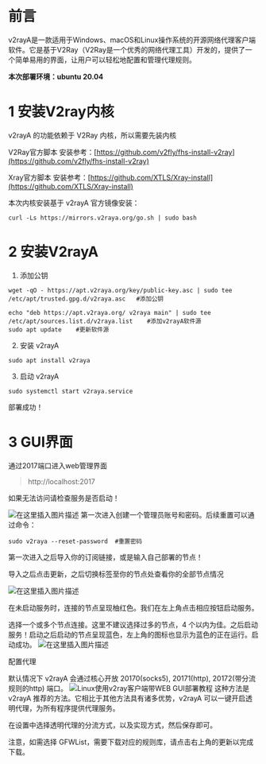 # 前言
v2rayA是一款适用于Windows、macOS和Linux操作系统的开源网络代理客户端软件。它是基于V2Ray（V2Ray是一个优秀的网络代理工具）开发的，提供了一个简单易用的界面，让用户可以轻松地配置和管理代理规则。

**本次部署环境：ubuntu 20.04**

# 1 安装V2ray内核
v2rayA 的功能依赖于 V2Ray 内核，所以需要先装内核

V2Ray官方脚本 安装参考：[https://github.com/v2fly/fhs-install-v2ray](https://github.com/v2fly/fhs-install-v2ray)

Xray官方脚本 安装参考：[https://github.com/XTLS/Xray-install](https://github.com/XTLS/Xray-install)

本次内核安装基于 v2rayA 官方镜像安装：

```
curl -Ls https://mirrors.v2raya.org/go.sh | sudo bash
```
# 2 安装V2rayA
1. 添加公钥

```
wget -qO - https://apt.v2raya.org/key/public-key.asc | sudo tee /etc/apt/trusted.gpg.d/v2raya.asc   #添加公钥
```

```
echo "deb https://apt.v2raya.org/ v2raya main" | sudo tee /etc/apt/sources.list.d/v2raya.list    #添加v2rayA软件源
sudo apt update    #更新软件源
```
2. 安装 v2rayA

```
sudo apt install v2raya
```

3. 启动 v2rayA

```
sudo systemctl start v2raya.service
```

部署成功！
# 3 GUI界面
通过2017端口进入web管理界面 

> http://localhost:2017

 如果无法访问请检查服务是否启动！
 
![在这里插入图片描述](https://github.com/ningmoon/v2ray/blob/main/docs/v2raya2.png?raw=true)
第一次进入创建一个管理员账号和密码。后续重置可以通过命令：

```
sudo v2raya --reset-password  #重置密码
```
第一次进入之后导入你的订阅链接，或是输入自己部署的节点！

导入之后点击更新，之后切换标签至你的节点处查看你的全部节点情况

![在这里插入图片描述](https://github.com/ningmoon/v2ray/blob/main/docs/v2raya3.png?raw=true)

在未启动服务时，连接的节点呈现柚红色。我们在左上角点击相应按钮启动服务。

选择一个或多个节点连接。这里不建议选择过多的节点，4 个以内为佳。之后启动服务！启动之后启动的节点呈现蓝色，左上角的图标也显示为蓝色的正在运行。启动成功。
![在这里插入图片描述](https://github.com/ningmoon/v2ray/blob/main/docs/v2raya4.png?raw=true)

配置代理

默认情况下 v2rayA 会通过核心开放 20170(socks5), 20171(http), 20172(带分流规则的http) 端口。
![Linux使用v2ray客户端带WEB GUI部署教程](https://github.com/ningmoon/v2ray/blob/main/docs/v2raya5.png?raw=true)
这种方法是 v2rayA 推荐的方法。它相比于其他方法具有诸多优势，v2rayA 可以一键开启透明代理，为所有程序提供代理服务。

在设置中选择透明代理的分流方式，以及实现方式，然后保存即可。

注意，如需选择 GFWList，需要下载对应的规则库，请点击右上角的更新以完成下载。
